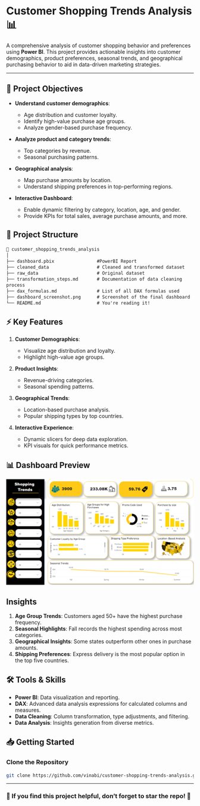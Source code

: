 # Customer Shopping Trends Analysis 📊

A comprehensive analysis of customer shopping behavior and preferences using **Power BI**. This project provides actionable insights into customer demographics, product preferences, seasonal trends, and geographical purchasing behavior to aid in data-driven marketing strategies.

---

## 🚀 Project Objectives

- **Understand customer demographics**:
  - Age distribution and customer loyalty.
  - Identify high-value purchase age groups.
  - Analyze gender-based purchase frequency.

- **Analyze product and category trends**:
  - Top categories by revenue.
  - Seasonal purchasing patterns.

- **Geographical analysis**:
  - Map purchase amounts by location.
  - Understand shipping preferences in top-performing regions.

- **Interactive Dashboard**:
  - Enable dynamic filtering by category, location, age, and gender.
  - Provide KPIs for total sales, average purchase amounts, and more.
    

## 📂 Project Structure

```plaintext
📁 customer_shopping_trends_analysis
│
├── dashboard.pbix                #PowerBI Report
├── cleaned_data                  # Cleaned and transformed dataset
├── raw_data                      # Original dataset
├── transformation_steps.md       # Documentation of data cleaning process
├── dax_formulas.md               # List of all DAX formulas used
├── dashboard_screenshot.png      # Screenshot of the final dashboard
└── README.md                     # You're reading it!
```


## ⚡ Key Features

1. **Customer Demographics**:
   - Visualize age distribution and loyalty.
   - Highlight high-value age groups.

2. **Product Insights**:
   - Revenue-driving categories.
   - Seasonal spending patterns.

3. **Geographical Trends**:
   - Location-based purchase analysis.
   - Popular shipping types by top countries.

4. **Interactive Experience**:
   - Dynamic slicers for deep data exploration.
   - KPI visuals for quick performance metrics.

## 📊 Dashboard Preview

![Dashboard Screenshot](dashboard_screenshot.png)




## Insights
1. **Age Group Trends**: Customers aged 50+ have the highest purchase frequency.
2. **Seasonal Highlights**: Fall records the highest spending across most categories.
3. **Geographical Insights**: Some states outperform other ones in purchase amounts.
4. **Shipping Preferences**: Express delivery is the most popular option in the top five countries.


## 🛠️ Tools & Skills

- **Power BI**: Data visualization and reporting.
- **DAX**: Advanced data analysis expressions for calculated columns and measures.
- **Data Cleaning**: Column transformation, type adjustments, and filtering.
- **Data Analysis**: Insights generation from diverse metrics.
  

## 📥 Getting Started

### Clone the Repository
```bash
git clone https://github.com/vinabi/customer-shopping-trends-analysis.git

```
---

### 🌟 If you find this project helpful, don’t forget to star the repo! 🌟
